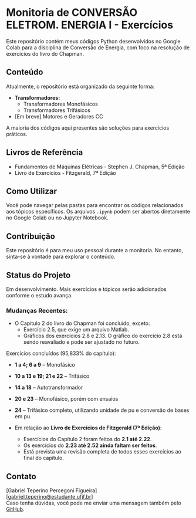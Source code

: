 # Monitoria de CONVERSÃO ELETROM. ENERGIA I - Exercícios

Este repositório contém meus códigos Python desenvolvidos no Google Colab para a disciplina de Conversão de Energia, com foco na resolução de exercícios do livro do Chapman.

## Conteúdo

Atualmente, o repositório está organizado da seguinte forma:

* **Transformadores:**
    * Transformadores Monofásicos
    * Transformadores Trifásicos
* [Em breve] Motores e Geradores CC

A maioria dos códigos aqui presentes são soluções para exercícios práticos.

## Livros de Referência

* Fundamentos de Máquinas Elétricas - Stephen J. Chapman, 5ª Edição  
* Livro de Exercícios - Fitzgerald, 7ª Edição

## Como Utilizar

Você pode navegar pelas pastas para encontrar os códigos relacionados aos tópicos específicos. Os arquivos `.ipynb` podem ser abertos diretamente no Google Colab ou no Jupyter Notebook.

## Contribuição

Este repositório é para meu uso pessoal durante a monitoria. No entanto, sinta-se à vontade para explorar o conteúdo.

## Status do Projeto

Em desenvolvimento. Mais exercícios e tópicos serão adicionados conforme o estudo avança.

### Mudanças Recentes:

- O Capítulo 2 do livro do Chapman foi concluído, exceto:
  - Exercício 2.5, que exige um arquivo Matlab.
  - Gráficos dos exercícios 2.8 e 2.13. O gráfico do exercício 2.8 está sendo reavaliado e pode ser ajustado no futuro.

Exercícios concluídos (95,833% do capítulo):

- **1 a 4; 6 a 9** – Monofásico  
- **10 a 13 e 19; 21 e 22** – Trifásico  
- **14 a 18** – Autotransformador  
- **20 e 23** – Monofásico, porém com ensaios  
- **24** – Trifásico completo, utilizando unidade de pu e conversão de bases em pu.

- Em relação ao **Livro de Exercícios de Fitzgerald (7ª Edição)**:
  - Exercícios do Capítulo 2 foram feitos do **2.1 até 2.22**.
  - Os exercícios do **2.23 até 2.52 ainda faltam ser feitos**.
  - Está prevista uma revisão completa de todos esses exercícios ao final do capítulo.

## Contato

[Gabriel Teperino Percegoni Figueira]  
[gabriel.teperino@estudante.ufjf.br]  
Caso tenha dúvidas, você pode me enviar uma mensagem também pelo [GitHub](https://github.com/).
